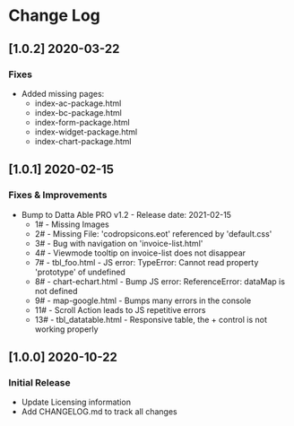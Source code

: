 # Change Log

## [1.0.2] 2020-03-22
### Fixes 

- Added missing pages: 
    - index-ac-package.html
    - index-bc-package.html
    - index-form-package.html
    - index-widget-package.html
    - index-chart-package.html

## [1.0.1] 2020-02-15
### Fixes & Improvements

- Bump to Datta Able PRO v1.2 - Release date: 2021-02-15
    - 1# - Missing Images
    - 2# - Missing File: 'codropsicons.eot' referenced by 'default.css'
    - 3# - Bug with navigation on 'invoice-list.html'
    - 4# - Viewmode tooltip on invoice-list does not disappear
    - 7# - tbl_foo.html - JS error: TypeError: Cannot read property 'prototype' of undefined
    - 8# - chart-echart.html - Bump JS error: ReferenceError: dataMap is not defined
    - 9# - map-google.html - Bumps many errors in the console
    - 11# - Scroll Action leads to JS repetitive errors
    - 13# - tbl_datatable.html - Responsive table, the + control is not working properly
    
## [1.0.0] 2020-10-22
### Initial Release

- Update Licensing information
- Add CHANGELOG.md to track all changes
